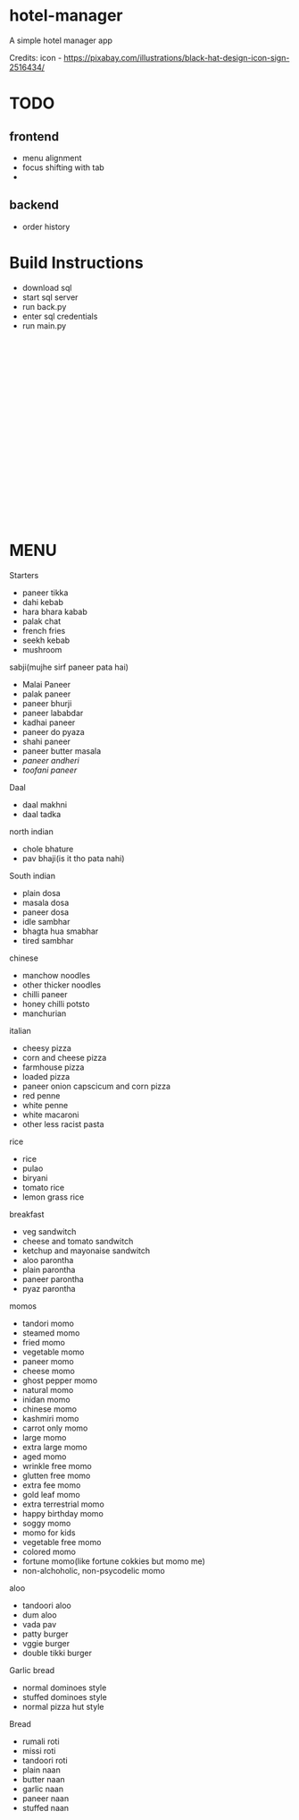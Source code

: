 # hotel-manager
A simple hotel manager app

Credits:
icon - https://pixabay.com/illustrations/black-hat-design-icon-sign-2516434/

<h1> TODO </h1>
<h2> frontend </h2>

- menu alignment
- focus shifting with tab
- 

<h2> backend </h2>

- order history

<h1> Build Instructions</h1>

- download sql
- start sql server
- run back.py
- enter sql credentials
- run main.py


<br>
<br>
<br>
<br>
<br>
<br>
<br>
<br>
<br>
<br>
<br>
<br>
<br>
<br>
<br>
<br>
<br>
<br>
<br>


<h1> MENU </h1>

Starters
- paneer tikka
- dahi kebab
- hara bhara kabab
- palak chat
- french fries
- seekh kebab
- mushroom

sabji(mujhe sirf paneer pata hai)
- Malai Paneer
- palak paneer
- paneer bhurji
- paneer lababdar
- kadhai paneer
- paneer do pyaza
- shahi paneer
- paneer butter masala
- <em>paneer andheri
- toofani paneer</em>

Daal
- daal makhni
- daal tadka

north indian
- chole bhature
- pav bhaji(is it tho pata nahi)

South indian
- plain dosa
- masala dosa
- paneer dosa
- idle sambhar
- bhagta hua smabhar
- tired sambhar

chinese
- manchow noodles
- other thicker noodles
- chilli paneer
- honey chilli potsto
- manchurian

italian
- cheesy pizza
- corn and cheese pizza
- farmhouse pizza
- loaded pizza
- paneer onion capscicum and corn pizza
- red penne
- white penne
- white macaroni
- other less racist pasta

rice
- rice
- pulao
- biryani
- tomato rice
- lemon grass rice

breakfast
- veg sandwitch
- cheese and tomato sandwitch
- ketchup and mayonaise sandwitch
- aloo parontha
- plain parontha
- paneer parontha
- pyaz parontha

momos
- tandori momo
- steamed momo
- fried momo
- vegetable momo
- paneer momo
- cheese momo
- ghost pepper momo
- natural momo
- inidan momo
- chinese momo
- kashmiri momo
- carrot only momo
- large momo
- extra large momo
- aged momo
- wrinkle free momo
- glutten free momo
- extra fee momo
- gold leaf momo
- extra terrestrial momo
- happy birthday momo
- soggy momo
- momo for kids
- vegetable free momo
- colored momo
- fortune momo(like fortune cokkies but momo me)
- non-alchoholic, non-psycodelic momo

aloo
- tandoori aloo
- dum aloo
- vada pav
- patty burger
- vggie burger
- double tikki burger

Garlic bread
- normal dominoes style
- stuffed dominoes style
- normal pizza hut style

Bread
 - rumali roti
 - missi roti
 - tandoori roti
 - plain naan
 - butter naan
 - garlic naan
 - paneer naan
 - stuffed naan
